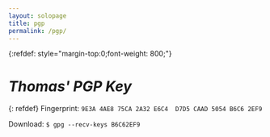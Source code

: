 ```yaml
---
layout: solopage
title: pgp
permalink: /pgp/
---
```

{:refdef: style="margin-top:0;font-weight: 800;"}
# *Thomas' PGP Key*
{: refdef}
Fingerprint: `9E3A 4AE8 75CA 2A32 E6C4  D7D5 CAAD 5054 B6C6 2EF9`

Download: `$ gpg --recv-keys B6C62EF9`

